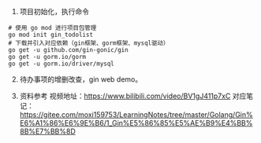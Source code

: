 1. 项目初始化，执行命令
```
# 使用 go mod 进行项目包管理
go mod init gin_todolist
# 下载并引入对应依赖（gin框架、gorm框架、mysql驱动）
go get -u github.com/gin-gonic/gin
go get -u gorm.io/gorm
go get -u gorm.io/driver/mysql
```

2. 待办事项的增删改查，gin web demo。

3. 资料参考
视频地址：https://www.bilibili.com/video/BV1gJ411p7xC
对应笔记：https://gitee.com/moxi159753/LearningNotes/tree/master/Golang/Gin%E6%A1%86%E6%9E%B6/1_Gin%E5%86%85%E5%AE%B9%E4%BB%8B%E7%BB%8D